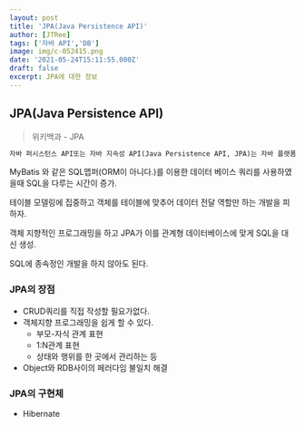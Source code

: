 ```yaml
---
layout: post
title: 'JPA(Java Persistence API)'
author: [JTRee]
tags: ['자바 API','DB']
image: img/c-052415.png
date: '2021-05-24T15:11:55.000Z'
draft: false
excerpt: JPA에 대한 정보
---
```


## JPA(Java Persistence API)

> 위키백과 - JPA

```markdown
자바 퍼시스턴스 API또는 자바 지속성 API(Java Persistence API, JPA)는 자바 플랫폼 SE와 자바 플랫폼 EE를 사용하는 응용프로그램에서 관계형 데이터베이스의 관리를 표현하는 자바 API이다.
```

MyBatis 와 같은 SQL맵퍼(ORM이 아니다.)를 이용한 데이터 베이스 쿼리를 사용하였을때 SQL을 다루는 시간이 증가.

테이블 모델링에 집중하고 객체를 테이블에 맞추어 데이터 전달 역할만 하는 개발을 피하자.

객체 지향적인 프로그래밍을 하고 JPA가 이를 관계형 데이터베이스에 맞게 SQL을 대신 생성.

SQL에 종속정인 개발을 하지 않아도 된다.

### JPA의 장점

- CRUD쿼리를 직접 작성할 필요가없다.
- 객체지향 프로그래밍을 쉽게 할 수 있다.
  - 부모-자식 관계 표현
  - 1:N관계 표현
  - 상태와 행위를 한 곳에서 관리하는 등
- Object와 RDB사이의 페러다임 불일치 해결

### JPA의 구현체

- Hibernate

